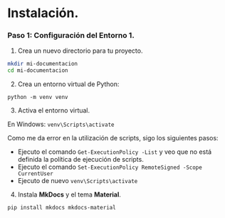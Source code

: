 # Instalación.

### Paso 1: Configuración del Entorno 1. 

1. Crea un nuevo directorio para tu proyecto. 

```bash
mkdir mi-documentacion 
cd mi-documentacion
```

2. Crea un entorno virtual de Python: 

`python -m venv venv`

3. Activa el entorno virtual. 

En Windows: `venv\Scripts\activate`

Como me da error en la utilización de scripts, sigo los siguientes pasos:
* Ejecuto el comando `Get-ExecutionPolicy -List` y veo que no está definida la política de ejecución de scripts.
* Ejecuto el comando `Set-ExecutionPolicy RemoteSigned -Scope CurrentUser `
* Ejecuto de nuevo `venv\Scripts\activate`

4. Instala **MkDocs** y el tema **Material**. 

`pip install mkdocs mkdocs-material`